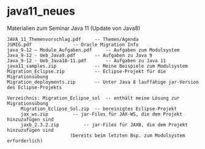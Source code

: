 # java11_neues
Materialien zum Seminar Java 11 (Update von Java8)

	JAVA_11_Themenvorschlag.pdf		-- Themen/Agenda
	JSMIG.pdf				-- Oracle Migration Info
	java_9-12 – Module_Aufgaben.pdf		-- Aufgaben zum Modulsystem
	Java_9-12 - Ueb_Java9.pdf		-- Aufgaben zu Java 9
	Java_9-12 - Ueb_Java10-11.pdf		-- Aufgaben zu Java 11
	java11_samples.zip    			-- Meine Beispiele zum Modulsystem
	Migration_Eclipse.zip			-- Eclipse-Projekt für die Migrationsübung
	Migration_deployments.zip		-- Unter Java 8 lauffähige jar-Version des Eclipse-Projekts
	
	Verzeichnis: Migration_Eclipse_sol 	-- enthält meine Lösung zur Migrationsübung
		 Migration_Eclipse_Sol.zip	-- bereinigtes Eclipse-Projekt
		 jax_ws.zip			-- jar-Files für JAX-WS, die dem Projekt hinzuzufügen sind
		 jaxb_2.3.2.zip 		-- jar-Files für JAXB, die dem Projekt hinzuzufügen sind 
		 				   (bereits beim letzten Bsp. zum Modulsystem erforderlich)

	


	

